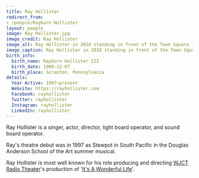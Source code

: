```yaml
---
title: Ray Hollister
redirect_from:
- /people/Rayburn Hollister
layout: people
image: Ray_Hollister.jpg
image_credit: Ray Hollister
image_alt: Ray Hollister in 2018 standing in front of the Town Square Theater in the Magic Kingdom at Walt Disney World.
image_caption: Ray Hollister in 2018 standing in front of the Town Square Theater in the Magic Kingdom at Walt Disney World.
birth_info:
  birth_name: Rayburn Hollister III
  birth_date: 1980-12-07
  birth_place: Scranton, Pennsylvania
details:
  Year Active: 1997–present
  Website: https://rayhollister.com
  Facebook: rayhollister
  Twitter: rayhollister
  Instagram: rayhollister
  LinkedIn: rayhollister  
---
```

Ray Hollister is a singer, actor, director, light board operator, and sound board operator. 

Ray's theatre debut was in 1997 as Stewpot in South Pacific in the Douglas Anderson School of the Art summer musical.

Ray Hollister is most well known for his role producing and directing [WJCT Radio Theater](/theatres/WJCT_Radio_Theater)'s production of '[It's A Wonderful Life](/productions/2015_Its_a_Wonderful_Life)'.

